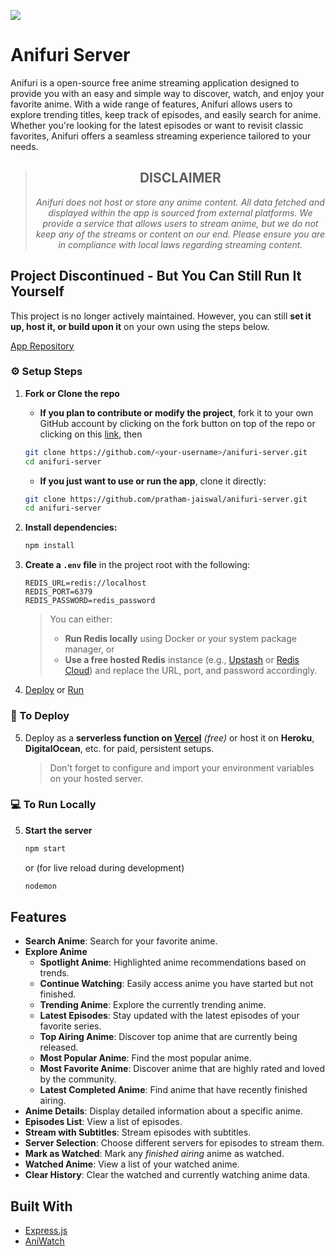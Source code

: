 ![](https://i.imgur.com/wIANk1D.png)

# Anifuri Server

Anifuri is a open-source free anime streaming application designed to provide you with an easy and simple way to discover, watch, and enjoy your favorite anime. With a wide range of features, Anifuri allows users to explore trending titles, keep track of episodes, and easily search for anime. Whether you're looking for the latest episodes or want to revisit classic favorites, Anifuri offers a seamless streaming experience tailored to your needs.

> <h2 align="center">DISCLAIMER</h2>
> <p align="center"><i>Anifuri does not host or store any anime content. All data fetched and displayed within the app is sourced from external platforms. We provide a service that allows users to stream anime, but we do not keep any of the streams or content on our end. Please ensure you are in compliance with local laws regarding streaming content.</i></p>

## Project Discontinued - But You Can Still Run It Yourself

This project is no longer actively maintained.
However, you can still **set it up, host it, or build upon it** on your own using the steps below.

[App Repository](https://github.com/pratham-jaiswal/anifuri)

### ⚙️ Setup Steps

1. **Fork or Clone the repo**

   * **If you plan to contribute or modify the project**, fork it to your own GitHub account by clicking on the fork button on top of the repo or clicking on this [link](https://github.com/pratham-jaiswal/anifuri-server/fork), then

    ```bash
    git clone https://github.com/<your-username>/anifuri-server.git
    cd anifuri-server
    ```

    * **If you just want to use or run the app**, clone it directly:

    ```bash
    git clone https://github.com/pratham-jaiswal/anifuri-server.git
    cd anifuri-server
    ```

2. **Install dependencies:**

    ```bash
    npm install
    ```

3. **Create a `.env` file** in the project root with the following:

    ```env
    REDIS_URL=redis://localhost
    REDIS_PORT=6379
    REDIS_PASSWORD=redis_password
    ```

    > You can either:
    > * **Run Redis locally** using Docker or your system package manager, or
    > * **Use a free hosted Redis** instance (e.g., [Upstash](https://upstash.com) or [Redis Cloud](https://redis.io/try-free/)) and replace the URL, port, and password accordingly.

4. [Deploy](#-to-deploy) or [Run](#-to-run-locally)

### 📱 To Deploy

5. Deploy as a **serverless function on [Vercel](https://vercel.com)** *(free)* or host it on **Heroku**, **DigitalOcean**, etc. for paid, persistent setups.
    > Don't forget to configure and import your environment variables on your hosted server.

### 💻 To Run Locally

5. **Start the server**

    ```bash
    npm start
    ```

    or (for live reload during development)

    ```bash
    nodemon
    ```

## Features

- **Search Anime**: Search for your favorite anime.
- **Explore Anime**
  - **Spotlight Anime**: Highlighted anime recommendations based on trends.
  - **Continue Watching**: Easily access anime you have started but not finished.
  - **Trending Anime**: Explore the currently trending anime.
  - **Latest Episodes**: Stay updated with the latest episodes of your favorite series.
  - **Top Airing Anime**: Discover top anime that are currently being released.
  - **Most Popular Anime**: Find the most popular anime.
  - **Most Favorite Anime**: Discover anime that are highly rated and loved by the community.
  - **Latest Completed Anime**: Find anime that have recently finished airing.
- **Anime Details**: Display detailed information about a specific anime.
- **Episodes List**: View a list of episodes.
- **Stream with Subtitles**: Stream episodes with subtitles.
- **Server Selection**: Choose different servers for episodes to stream them.
- **Mark as Watched**: Mark any _finished airing_ anime as watched.
- **Watched Anime**: View a list of your watched anime.
- **Clear History**: Clear the watched and currently watching anime data.

## Built With

- [Express.js](https://expressjs.com/)
- [AniWatch](https://github.com/ghoshRitesh12/aniwatch)
